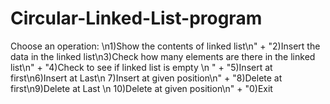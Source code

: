 # Circular-Linked-List-program
Choose an operation: \n1)Show the contents of linked list\n"
						+ "2)Insert the data in the linked list\n3)Check how many elements are there in the linked list\n"
						+ "4)Check to see if linked list is empty \n "
						+ "5)Insert at first\n6)Insert at Last\n 7)Insert at given position\n"
						+ "8)Delete at first\n9)Delete at Last \n 10)Delete at given position\n"
						+ "0)Exit
